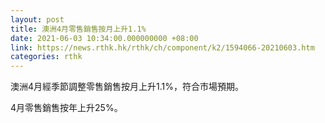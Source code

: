 ```yaml
---
layout: post
title: 澳洲4月零售銷售按月上升1.1%
date: 2021-06-03 10:34:00.000000000 +08:00
link: https://news.rthk.hk/rthk/ch/component/k2/1594066-20210603.htm
categories: rthk
---
```


澳洲4月經季節調整零售銷售按月上升1.1%，符合市場預期。

4月零售銷售按年上升25%。
